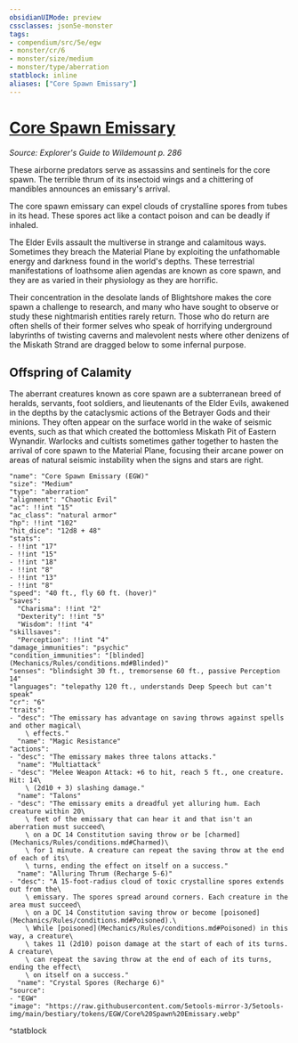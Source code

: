 ```yaml
---
obsidianUIMode: preview
cssclasses: json5e-monster
tags:
- compendium/src/5e/egw
- monster/cr/6
- monster/size/medium
- monster/type/aberration
statblock: inline
aliases: ["Core Spawn Emissary"]
---
```

# [Core Spawn Emissary](Mechanics\bestiary\aberration/core-spawn-emissary-egw.md)
*Source: Explorer's Guide to Wildemount p. 286*  

These airborne predators serve as assassins and sentinels for the core spawn. The terrible thrum of its insectoid wings and a chittering of mandibles announces an emissary's arrival.

The core spawn emissary can expel clouds of crystalline spores from tubes in its head. These spores act like a contact poison and can be deadly if inhaled.

The Elder Evils assault the multiverse in strange and calamitous ways. Sometimes they breach the Material Plane by exploiting the unfathomable energy and darkness found in the world's depths. These terrestrial manifestations of loathsome alien agendas are known as core spawn, and they are as varied in their physiology as they are horrific.

Their concentration in the desolate lands of Blightshore makes the core spawn a challenge to research, and many who have sought to observe or study these nightmarish entities rarely return. Those who do return are often shells of their former selves who speak of horrifying underground labyrinths of twisting caverns and malevolent nests where other denizens of the Miskath Strand are dragged below to some infernal purpose.

## Offspring of Calamity

The aberrant creatures known as core spawn are a subterranean breed of heralds, servants, foot soldiers, and lieutenants of the Elder Evils, awakened in the depths by the cataclysmic actions of the Betrayer Gods and their minions. They often appear on the surface world in the wake of seismic events, such as that which created the bottomless Miskath Pit of Eastern Wynandir. Warlocks and cultists sometimes gather together to hasten the arrival of core spawn to the Material Plane, focusing their arcane power on areas of natural seismic instability when the signs and stars are right.

```statblock
"name": "Core Spawn Emissary (EGW)"
"size": "Medium"
"type": "aberration"
"alignment": "Chaotic Evil"
"ac": !!int "15"
"ac_class": "natural armor"
"hp": !!int "102"
"hit_dice": "12d8 + 48"
"stats":
- !!int "17"
- !!int "15"
- !!int "18"
- !!int "8"
- !!int "13"
- !!int "8"
"speed": "40 ft., fly 60 ft. (hover)"
"saves":
  "Charisma": !!int "2"
  "Dexterity": !!int "5"
  "Wisdom": !!int "4"
"skillsaves":
  "Perception": !!int "4"
"damage_immunities": "psychic"
"condition_immunities": "[blinded](Mechanics/Rules/conditions.md#Blinded)"
"senses": "blindsight 30 ft., tremorsense 60 ft., passive Perception 14"
"languages": "telepathy 120 ft., understands Deep Speech but can't speak"
"cr": "6"
"traits":
- "desc": "The emissary has advantage on saving throws against spells and other magical\
    \ effects."
  "name": "Magic Resistance"
"actions":
- "desc": "The emissary makes three talons attacks."
  "name": "Multiattack"
- "desc": "Melee Weapon Attack: +6 to hit, reach 5 ft., one creature. Hit: 14\
    \ (2d10 + 3) slashing damage."
  "name": "Talons"
- "desc": "The emissary emits a dreadful yet alluring hum. Each creature within 20\
    \ feet of the emissary that can hear it and that isn't an aberration must succeed\
    \ on a DC 14 Constitution saving throw or be [charmed](Mechanics/Rules/conditions.md#Charmed)\
    \ for 1 minute. A creature can repeat the saving throw at the end of each of its\
    \ turns, ending the effect on itself on a success."
  "name": "Alluring Thrum (Recharge 5-6)"
- "desc": "A 15-foot-radius cloud of toxic crystalline spores extends out from the\
    \ emissary. The spores spread around corners. Each creature in the area must succeed\
    \ on a DC 14 Constitution saving throw or become [poisoned](Mechanics/Rules/conditions.md#Poisoned).\
    \ While [poisoned](Mechanics/Rules/conditions.md#Poisoned) in this way, a creature\
    \ takes 11 (2d10) poison damage at the start of each of its turns. A creature\
    \ can repeat the saving throw at the end of each of its turns, ending the effect\
    \ on itself on a success."
  "name": "Crystal Spores (Recharge 6)"
"source":
- "EGW"
"image": "https://raw.githubusercontent.com/5etools-mirror-3/5etools-img/main/bestiary/tokens/EGW/Core%20Spawn%20Emissary.webp"
```
^statblock
